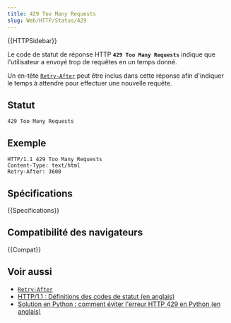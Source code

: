 ```yaml
---
title: 429 Too Many Requests
slug: Web/HTTP/Status/429
---
```


{{HTTPSidebar}}

Le code de statut de réponse HTTP **`429 Too Many Requests`** indique que l'utilisateur a envoyé trop de requêtes en un temps donné.

Un en-tête [`Retry-After`](/fr/docs/Web/HTTP/Headers/Retry-After) peut être inclus dans cette réponse afin d'indiquer le temps à attendre pour effectuer une nouvelle requête.

## Statut

```
429 Too Many Requests
```

## Exemple

```
HTTP/1.1 429 Too Many Requests
Content-Type: text/html
Retry-After: 3600
```

## Spécifications

{{Specifications}}

## Compatibilité des navigateurs

{{Compat}}

## Voir aussi

- [`Retry-After`](/fr/docs/Web/HTTP/Headers/Retry-After)
- [HTTP/1.1&nbsp;: Définitions des codes de statut (en anglais)](https://www.w3.org/Protocols/rfc2616/rfc2616-sec10.html)
- [Solution en Python&nbsp;: comment éviter l'erreur HTTP 429 en Python (en anglais)](https://stackoverflow.com/questions/22786068/how-to-avoid-http-error-429-too-many-requests-python)
